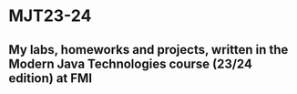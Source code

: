 # MJT23-24

## My labs, homeworks and projects, written in the Modern Java Technologies course (23/24 edition) at FMI
